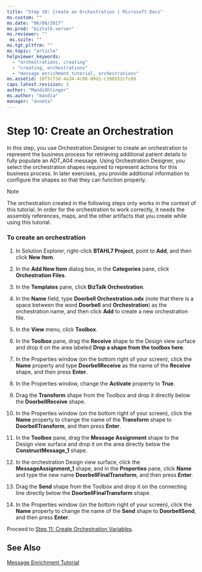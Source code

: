 ```yaml
---
title: "Step 10: Create an Orchestration | Microsoft Docs"
ms.custom: ""
ms.date: "06/08/2017"
ms.prod: "biztalk-server"
ms.reviewer: ""
 ms.suite: ""
ms.tgt_pltfrm: ""
ms.topic: "article"
helpviewer_keywords: 
  - "orchestrations, creating"
  - "creating, orchestrations"
  - "message enrichment tutorial, orchestrations"
ms.assetid: 10f5cf3d-4a34-4c80-89d1-c390552cfc09
caps.latest.revision: 3
author: "MandiOhlinger"
ms.author: "mandia"
manager: "anneta"
---
```

# Step 10: Create an Orchestration
In this step, you use Orchestration Designer to create an orchestration to represent the business process for retrieving additional patient details to fully populate an ADT_A04 message. Using Orchestration Designer, you select the orchestration shapes required to represent actions for this business process. In later exercises, you provide additional information to configure the shapes so that they can function properly.  
  
> [!NOTE]
>  The orchestration created in the following steps only works in the context of this tutorial. In order for the orchestration to work correctly, it needs the assembly references, maps, and the other artifacts that you create while using this tutorial.  
  
### To create an orchestration  
  
1.  In Solution Explorer, right-click **BTAHL7 Project**, point to **Add**, and then click **New Item**.  
  
2.  In the **Add New Item** dialog box, in the **Categories** pane, click **Orchestration Files**.  
  
3.  In the **Templates** pane, click **BizTalk Orchestration**.  
  
4.  In the **Name** field, type **Doorbell Orchestration.odx** (note that there is a space between the word **Doorbell** and **Orchestration**) as the orchestration name, and then click **Add** to create a new orchestration file.  
  
5.  In the **View** menu, click **Toolbox**.  
  
6.  In the **Toolbox** pane, drag the **Receive** shape to the Design view surface and drop it on the area labeled **Drop a shape from the toolbox here**.  
  
7.  In the Properties window (on the bottom right of your screen), click the **Name** property and type **DoorbellReceive** as the name of the **Receive** shape, and then press **Enter**.  
  
8.  In the Properties window, change the **Activate** property to **True**.  
  
9. Drag the **Transform** shape from the Toolbox and drop it directly below the **DoorbellReceive** shape.  
  
10. In the Properties window (on the bottom right of your screen), click the **Name** property to change the name of the **Transform** shape to **DoorbellTransform**, and then press **Enter**.  
  
11. In the **Toolbox** pane, drag the **Message Assignment** shape to the Design view surface and drop it on the area directly below the **ConstructMessage_1** shape.  
  
12. In the orchestration Design view surface, click the **MessageAssignment_1** shape, and in the **Properties** pane, click **Name** and type the new name **DoorbellFinalTransform**, and then press **Enter**.  
  
13. Drag the **Send** shape from the Toolbox and drop it on the connecting line directly below the **DoorbellFinalTransform** shape.  
  
14. In the Properties window (on the bottom right of your screen), click the **Name** property to change the name of the **Send** shape to **DoorbellSend**, and then press **Enter**.  
  
 Proceed to [Step 11: Create Orchestration Variables](../../adapters-and-accelerators/accelerator-hl7/step-11-create-orchestration-variables.md).  
  
## See Also  
 [Message Enrichment Tutorial](../../adapters-and-accelerators/accelerator-hl7/message-enrichment-tutorial.md)